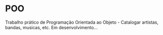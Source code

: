 # POO
Trabalho prático de Programação Orientada ao Objeto - Catalogar artistas, bandas, musicas, etc.
Em desenvolvimento...
